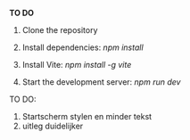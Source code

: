 **TO DO**
1. Clone the repository
2. Install dependencies: 
*npm install*


3. Install Vite:
*npm install -g vite*


3. Start the development server: 
*npm run dev*


TO DO:
1. Startscherm stylen en minder tekst
2. uitleg duidelijker
